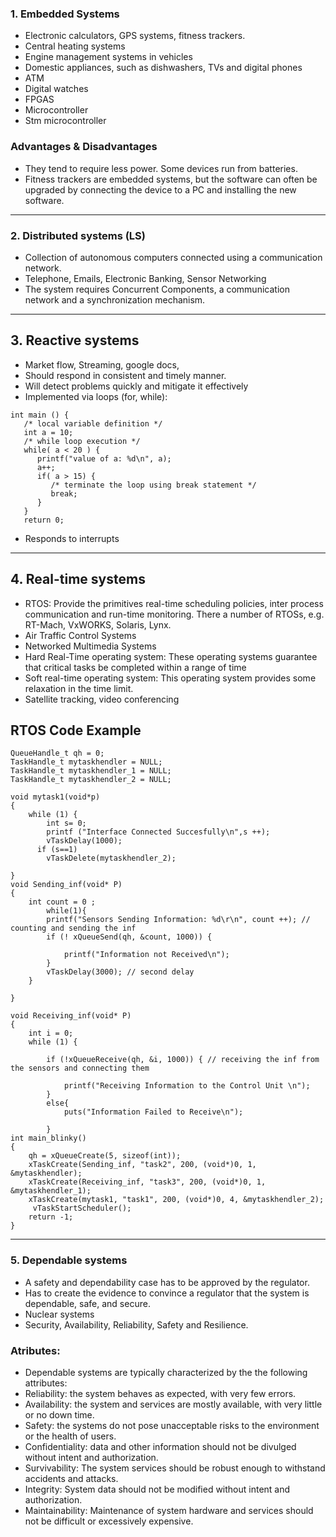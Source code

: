  ### 1. Embedded Systems

- Electronic calculators, GPS systems, fitness trackers.
- Central heating systems
- Engine management systems in vehicles
- Domestic appliances, such as dishwashers, TVs and digital phones
- ATM
- Digital watches
- FPGAS
- Microcontroller 
- Stm microcontroller 

### Advantages & Disadvantages

- They tend to require less power. Some devices run from batteries.
- Fitness trackers are embedded systems, but the software can often be upgraded by connecting the device to a PC and installing the new software.


--------------------------------------------------------------------------------------------------------------------------------------------------------------------
### 2. Distributed systems (LS)

- Collection of autonomous computers connected using a communication network.
- Telephone, Emails, Electronic Banking, Sensor Networking
- The system requires Concurrent Components, a communication network and a synchronization mechanism.
--------------------------------------------------------------------------------------------------------------------------------------------------------------------
## 3. Reactive systems
- Market flow, Streaming, google docs,
- Should respond in consistent and timely manner.
- Will detect problems quickly and mitigate it effectively
- Implemented via loops (for, while):
```
int main () {
   /* local variable definition */
   int a = 10;
   /* while loop execution */
   while( a < 20 ) {
      printf("value of a: %d\n", a);
      a++;
      if( a > 15) {
         /* terminate the loop using break statement */
         break;
      }		
   }
   return 0;
```
- Responds to interrupts
--------------------------------------------------------------------------------------------------------------------------------------------------------------------
## 4. Real-time systems
- RTOS: Provide the primitives real-time scheduling policies, inter process communication and run-time monitoring. There a number of RTOSs, e.g. RT-Mach, VxWORKS, Solaris, Lynx.
- Air Traffic Control Systems
- Networked Multimedia Systems
- Hard Real-Time operating system: These operating systems guarantee that critical tasks be completed within a range of time
- Soft real-time operating system: This operating system provides some relaxation in the time limit.
- Satellite tracking, video conferencing 

## RTOS Code Example
```
QueueHandle_t qh = 0;
TaskHandle_t mytaskhendler = NULL;
TaskHandle_t mytaskhendler_1 = NULL;
TaskHandle_t mytaskhendler_2 = NULL;

void mytask1(void*p)
{
    while (1) {
        int s= 0;
        printf ("Interface Connected Succesfully\n",s ++);
        vTaskDelay(1000);
      if (s==1)
        vTaskDelete(mytaskhendler_2);
        
}
void Sending_inf(void* P)
{
    int count = 0 ;
        while(1){
        printf("Sensors Sending Information: %d\r\n", count ++); // counting and sending the inf
        if (! xQueueSend(qh, &count, 1000)) {

            printf("Information not Received\n");
        }
        vTaskDelay(3000); // second delay 
    }
    
}

void Receiving_inf(void* P)
{
    int i = 0;
    while (1) {

        if (!xQueueReceive(qh, &i, 1000)) { // receiving the inf from the sensors and connecting them

            printf("Receiving Information to the Control Unit \n");
        }
        else{
            puts("Information Failed to Receive\n");

        }
int main_blinky()
{
    qh = xQueueCreate(5, sizeof(int));
    xTaskCreate(Sending_inf, "task2", 200, (void*)0, 1, &mytaskhendler);
    xTaskCreate(Receiving_inf, "task3", 200, (void*)0, 1, &mytaskhendler_1);
    xTaskCreate(mytask1, "task1", 200, (void*)0, 4, &mytaskhendler_2);
     vTaskStartScheduler();
    return -1;
}
```
--------------------------------------------------------------------------------------------------------------------------------------------------------------------
### 5. Dependable systems 
- A safety and dependability case has to be approved by the regulator.
- Has to create the evidence to convince a regulator that the system is dependable, safe, and secure.
- Nuclear systems
- Security, Availability, Reliability, Safety and Resilience.

### Atributes:
- Dependable systems are typically characterized by the the following attributes:
- Reliability: the system behaves as expected, with very few errors.
- Availability: the system and services are mostly available, with very little or no down time.
- Safety: the systems do not pose unacceptable risks to the environment or the health of users.
- Confidentiality: data and other information should not be divulged without intent and authorization.
- Survivability: The system services should be robust enough to withstand accidents and attacks.
- Integrity: System data should not be modified without intent and authorization.
- Maintainability: Maintenance of system hardware and services should not be difficult or excessively expensive.


